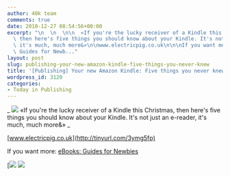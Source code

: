 ```yaml
---
author: 40k team
comments: true
date: 2010-12-27 08:54:56+00:00
excerpt: "\n  \n  \n\n  «If you're the lucky receiver of a Kindle this Christmas,\
  \ then here's five things you should know about your Kindle. It's not just an e-reader,\
  \ it's much, much more&»\n\nwww.electricpig.co.uk\n\n\nIf you want more: eBooks:\
  \ Guides for Newb..."
layout: post
slug: publishing-your-new-amazon-kindle-five-things-you-never-knew
title: '[Publishing] Your new Amazon Kindle: Five things you never knew'
wordpress_id: 3120
categories:
- Today in Publishing
---
```



  


  _
![](http://www.40kbooks.com/wp-content/uploads/quote1.jpg)
  «If you're the lucky receiver of a Kindle this Christmas, then here's five things you should know about your Kindle. It's not just an e-reader, it's much, much more&»
_  

[www.electricpig.co.uk](http://tinyurl.com/3ymg5fp)






If you want more: [eBooks: Guides for Newbies ](http://www.40kbooks.com/?p=3107)





[![](http://www.bookcafe.net/filtr/t1.png)
[![](http://www.bookcafe.net/filtr/f1.png)](http://www.facebook.com/pages/40k/122586614419616)


 
    
